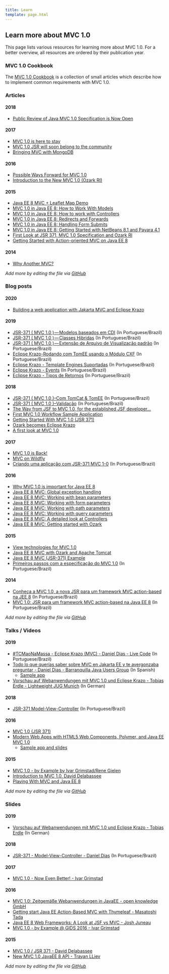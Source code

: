 ```yaml
---
title: Learn
template: page.html
---
```


## Learn more about MVC 1.0

This page lists various resources for learning more about MVC 1.0. For a better overview, all resources
are ordered by their publication year.

### MVC 1.0 Cookbook

The [MVC 1.0 Cookbook](/learn/cookbook/) is a collection of small articles
which describe how to implement common requirements with MVC 1.0.

### Articles

#### 2018
  * [Public Review of Java MVC 1.0 Specification is Now Open](https://www.infoq.com/news/2018/01/mvc-1.0-public-review)

#### 2017
  * [MVC 1.0 is here to stay](https://jaxenter.com/mvc-1-0-lives-134803.html)
  * [MVC 1.0 JSR will soon belong to the community](https://jaxenter.com/mvc-given-to-community-131223.html)
  * [Bringing MVC with MongoDB](https://dzone.com/articles/bringing-mvc-with-mongodb)
  
#### 2016
  * [Possible Ways Forward for MVC 1.0](https://dzone.com/articles/possible-ways-forward-for-mvc-10)
  * [Introduction to the New MVC 1.0 (Ozark RI)](http://www.developer.com/java/ent/introduction-to-the-new-mvc-1.0-ozark-ri.html)
  
#### 2015
  * [Java EE 8 MVC + Leaflet Map Demo](https://dzone.com/articles/java-ee-8-mvc-leaflet-map-demo)
  * [MVC 1.0 in Java EE 8: How to Work With Models](https://dzone.com/articles/mvc-10-in-java-ee-8-how-to-work-with-models)
  * [MVC 1.0 in Java EE 8: How to work with Controllers](https://dzone.com/articles/mvc-10-in-java-ee-8-how-to-work-with-controllers)
  * [MVC 1.0 in Java EE 8: Redirects and Forwards](https://dzone.com/articles/mvc-10-in-java-ee-8-redirects-and-forwards-1)
  * [MVC 1.0 in Java EE 8: Handling Form Submits](https://dzone.com/articles/mvc-10-in-java-ee-8-handling-form-submits-2)
  * [MVC 1.0 in Java EE 8: Getting Started with NetBeans 8.1 and Payara 4.1](https://dzone.com/articles/mvc-10-in-java-ee-8-getting-started-with-netbeans)
  * [First Look at JSR 371, MVC 1.0 Specification and Ozark RI](https://www.voxxed.com/2015/03/first-look-at-jsr-371-mvc-1-0-specification-and-ozark-ri/)
  * [Getting Started with Action-oriented MVC on Java EE 8](http://mrbool.com/getting-started-with-action-oriented-mvc-on-java-ee-8/34525)

#### 2014
  * [Why Another MVC?](http://www.oracle.com/technetwork/articles/java/mvc-2280472.html)

*Add more by editing the file via [GitHub](https://github.com/mvc-spec/www.mvc-spec.org/blob/master/learn/index.md)*

### Blog posts

#### 2020
* [Building a web application with Jakarta MVC and Eclipse Krazo](https://medium.com/@hantsy/building-a-web-application-with-jakarta-mvc-and-eclipse-krazo-53924c2c793a)

#### 2019
  * [JSR-371 ( MVC 1.0 ) — Modelos baseados em CDI](https://medium.com/danieldiasjava/jsr-371-mvc-1-0-modelos-baseados-em-cdi-edcde6b501) (In Portuguese/Brazil)
  * [JSR-371 ( MVC 1.0 ) — Classes Hibridas](https://medium.com/danieldiasjava/jsr-371-mvc-1-0-classes-hibridas-f33197af9fa1) (In Portuguese/Brazil)
  * [JSR-371 ( MVC 1.0 ) — Extensão de Arquivo de Visualização padrão](https://medium.com/danieldiasjava/jsr-371-mvc-1-0-extensao-de-arquivo-de-visualizacao-padrao-277735e876ea) (In Portuguese/Brazil)
  * [Eclipse Krazo-Rodando com TomEE usando o Módulo CXF](https://medium.com/danieldiasjava/eclipse-krazo-rodando-com-tomee-usando-o-modulo-cxf-6a65b39dde93) (In Portuguese/Brazil)
  * [Eclipse Krazo - Template Engines Suportadas](https://medium.com/danieldiasjava/eclipse-krazo-template-engines-suportadas-ea1431ca8f4b) (In Portuguese/Brazil)
  * [Eclipse Krazo - Events](https://medium.com/danieldiasjava/eclipse-krazo-events-4c5c12150f68) (In Portuguese/Brazil)
  * [Eclipse Krazo - Tipos de Retornos](https://medium.com/danieldiasjava/eclipse-krazo-tipos-de-retornos-e2fc6b932af7) (In Portuguese/Brazil)

#### 2018
  * [JSR-371 ( MVC 1.0 )–Com TomCat & TomEE](https://medium.com/danieldiasjava/jsr-371-mvc-1-0-com-tomcat-tomee-45f9638f276c) (In Portuguese/Brazil)
  * [JSR-371 ( MVC 1.0 )–Validação](https://medium.com/danieldiasjava/jsr-371-mvc-1-0-valida%C3%A7%C3%A3o-248f58e370dc) (In Portuguese/Brazil)
  * [The Way from JSF to MVC 1.0, for the established JSF developer...](https://ralph.blog.imixs.com/2018/04/27/the-way-from-jsf-to-mvc-1-0/)
  * [First MVC 1.0 Workflow Sample Application](http://blog.imixs.org/first-mvc-1-0-workflow-app/)
  * [Getting Started With MVC 1.0 (JSR 371)](https://www.kodnito.com/posts/getting-started-with-mvc-1-0-jsr-371/)
  * [Ozark becomes Eclipse Krazo](https://www.agilejava.eu/2018/08/31/ozark-becomes-eclipse-krazo/)
  * [A first look at MVC 1.0](https://maarten.mulders.it/blog/2018/09/first-look-at-mvc10.html)

#### 2017
  * [MVC 1.0 is Back!](http://www.agilejava.eu/2017/01/18/mvc-1-0-is-back/)
  * [MVC on Wildfly](https://medium.com/@Gregor_70338/mvc-on-wildfly-2b00548cd2b5)
  * [Criando uma aplicação com JSR-371 MVC 1-0](https://medium.com/danieldiasjava/criando-uma-aplica%C3%A7%C3%A3o-com-jsr-371-mvc-1-0-13635d0fc41f) (In Portuguese/Brazil)

#### 2016
  * [Why MVC 1.0 is important for Java EE 8](https://blog.kaltepoth.de/posts/2016/10/07/why-mvc-1-0-is-important-for-java-ee-8.html)
  * [Java EE 8 MVC: Global exception handling](http://www.mscharhag.com/java-ee-mvc/global-exception-handling)
  * [Java EE 8 MVC: Working with bean parameters](http://www.mscharhag.com/java-ee-mvc/bean-parameters)
  * [Java EE 8 MVC: Working with form parameters](http://www.mscharhag.com/java-ee-mvc/form-parameters)
  * [Java EE 8 MVC: Working with path parameters](http://www.mscharhag.com/java-ee-mvc/path-parameters)
  * [Java EE 8 MVC: Working with query parameters](http://www.mscharhag.com/java-ee-mvc/query-parameters)
  * [Java EE 8 MVC: A detailed look at Controllers](http://www.mscharhag.com/java-ee-mvc/a-detailed-look-on-mvc-controllers)
  * [Java EE 8 MVC: Getting started with Ozark](http://www.mscharhag.com/java-ee-mvc/ozark-getting-started)

#### 2015
  * [View technologies for MVC 1.0](https://blog.kaltepoth.de/posts/2015/04/21/view-technologies-for-mvc-1-0.html)
  * [Java EE 8 MVC with Ozark and Apache Tomcat](http://vytas.io/blog/java/Java-EE-8-MVC-with-Ozark-and-Apache-Tomcat/)
  * [Java EE 8 MVC (JSR-371) Example](http://www.adam-bien.com/roller/abien/entry/java_ee_8_mvc_jsr)
  * [Primeiros passos com a especificação do MVC 1.0](http://blog.caelum.com.br/primeiros-passos-do-mvc-1-0/) (In Portuguese/Brazil)

#### 2014
  * [Conheça a MVC 1.0, a nova JSR para um framework MVC action-based na JEE 8](http://www.rponte.com.br/2014/09/02/conheca-a-mvc-1-0-a-nova-jsr-para-um-framework-mvc-action-based-na-jee-8/) (In Portuguese/Brazil)
  * [MVC 1.0: JSR para um framework MVC action-based na Java EE 8](http://blog.triadworks.com.br/mvc-1-0-jsr-para-um-framework-mvc-action-based-na-java-ee-8) (In Portuguese/Brazil)
  
*Add more by editing the file via [GitHub](https://github.com/mvc-spec/www.mvc-spec.org/blob/master/learn/index.md)*

### Talks / Videos

#### 2019
  * [#TCMaoNaMassa - Eclipse Krazo (MVC) - Daniel Dias - Live Code](https://www.youtube.com/watch?v=e5gsX5lMlrY) (In Portuguese/Brazil)
  * [Todo lo que querías saber sobre MVC en Jakarta EE y te avergonzaba preguntar - Daniel Dias - Barranquilla Java Users Group](https://www.youtube.com/watch?v=dUrP9C0iXqE) (In Spanish)
    * [Sample app](https://github.com/soujava/mvc-cxf-tomee)
  * [Vorschau auf Webanwendungen mit MVC 1.0 und Eclipse Krazo - Tobias Erdle - Lightweight JUG Munich](https://youtu.be/H6a0Ba4pAzU) (In German)

#### 2018
  * [JSR-371 Model-View-Controller](https://www.youtube.com/watch?v=hRQ5E80ehdw) (In Portuguese/Brazil)

#### 2016
  * [MVC 1.0 (JSR 371)](https://www.youtube.com/watch?v=zzwYqNHUrgs)
  * [Modern Web Apps with HTML5 Web Components, Polymer, and Java EE MVC 1.0](https://www.youtube.com/watch?v=xn_aKV36j30)
    * [Sample app and slides](https://github.com/kito99/polymer-javaee-mvc-todo)

#### 2015
  * [MVC 1.0 - by Example by Ivar Grimstad/Rene Gielen](https://www.youtube.com/watch?v=7YpZd742BDw)
  * [Introduction to MVC 1.0, David Delabassee](https://www.youtube.com/watch?v=xgjdaI8ZVL8)
  * [Playing With MVC and Java EE 8](https://www.youtube.com/watch?v=jSrguLe20h0)
  
*Add more by editing the file via [GitHub](https://github.com/mvc-spec/www.mvc-spec.org/blob/master/src/learn/index.md)*

### Slides

#### 2019
  * [Vorschau auf Webanwendungen mit MVC 1.0 und Eclipse Krazo - Tobias Erdle](https://speakerdeck.com/erdlet/vorschau-auf-webanwendungen-mit-mvc-1-dot-0-und-eclipse-krazo-lightweigth-java-user-group-munchen) (In German)

#### 2018
  * [JSR-371 - Model-View-Controller - Daniel Dias](https://speakerdeck.com/danieldiasjava/jsr-371-model-view-controller) (In Portuguese/Brazil)

#### 2017
  * [MVC 1.0 - Now Even Better! - Ivar Grimstad](https://speakerdeck.com/ivargrimstad/mvc-1-dot-0-now-even-better-1)

#### 2016
  * [MVC 1.0: Zeitgemäße Webanwendungen in JavaEE - open knowledge GmbH ](https://pt.slideshare.net/_openknowledge/mvc-10-zeitgeme-webanwendungen-in-javaee)
  * [Getting start Java EE Action-Based MVC with Thymeleaf - Masatoshi Tada](https://pt.slideshare.net/masatoshitada7/getting-start-java-ee-actionbased-mvc-with-thymeleaf)
  * [Java EE 8 Web Frameworks: A Look at JSF vs MVC - Josh Juneau](https://pt.slideshare.net/javajuneau/java-ee-8-web-frameworks-a-look-at-jsf-vs-mvc)
  * [MVC 1.0 - by Example @ GIDS 2016 - Ivar Grimstad](https://speakerdeck.com/ivargrimstad/mvc-1-dot-0-by-example-at-gids-2016)

#### 2015
  * [MVC 1.0 / JSR 371 - David Delabassee](https://pt.slideshare.net/delabassee/mvc-10-jsr-371)
  * [New MVC 1.0 JavaEE 8 API - Trayan LLiev](https://pt.slideshare.net/Trayan_Iliev/new-mvc-10-javaee-8-api)
  
*Add more by editing the file via [GitHub](https://github.com/mvc-spec/www.mvc-spec.org/blob/master/src/learn/index.md)*

